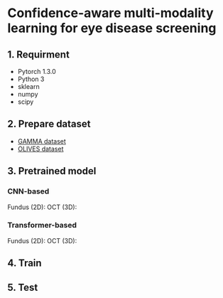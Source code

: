 # Confidence-aware multi-modality learning for eye disease screening
## 1. Requirment
- Pytorch 1.3.0
- Python 3
- sklearn
- numpy
- scipy
## 2. Prepare dataset
* [GAMMA dataset](https://gamma.grand-challenge.org/)
* [OLIVES dataset](https://doi.org/10.5281/zenodo.7105232)
## 3. Pretrained model
### CNN-based
Fundus (2D): 
OCT (3D): 
### Transformer-based
Fundus (2D): 
OCT (3D): 

## 4. Train


## 5. Test
